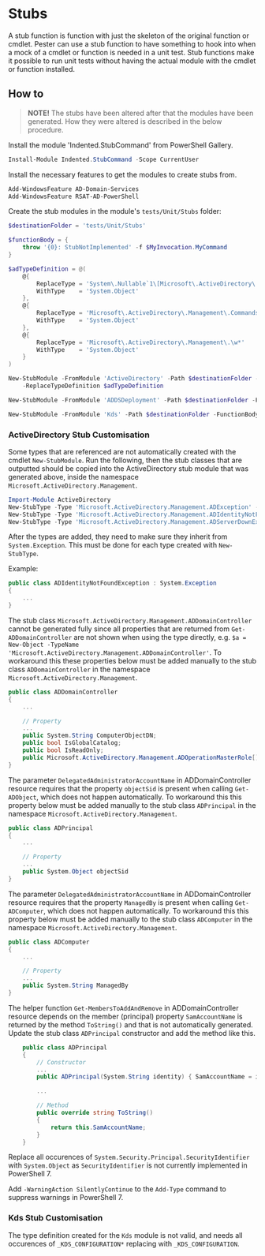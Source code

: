 # Stubs

A stub function is function with just the skeleton of the original function
or cmdlet. Pester can use a stub function to have something to hook into
when a mock of a cmdlet or function is needed in a unit test. Stub functions
make it possible to run unit tests without having the actual module with
the cmdlet or function installed.

## How to

>**NOTE!** The stubs have been altered after that the modules have been
>generated. How they were altered is described in the below procedure.

Install the module 'Indented.StubCommand' from PowerShell Gallery.

```powershell
Install-Module Indented.StubCommand -Scope CurrentUser
```

Install the necessary features to get the modules to create stubs from.

```powershell
Add-WindowsFeature AD-Domain-Services
Add-WindowsFeature RSAT-AD-PowerShell
```

Create the stub modules in the module's `tests/Unit/Stubs` folder:

```powershell
$destinationFolder = 'tests/Unit/Stubs'

$functionBody = {
    throw '{0}: StubNotImplemented' -f $MyInvocation.MyCommand
}

$adTypeDefinition = @(
    @{
        ReplaceType = 'System\.Nullable`1\[Microsoft\.ActiveDirectory\.Management\.\w*\]'
        WithType    = 'System.Object'
    },
    @{
        ReplaceType = 'Microsoft\.ActiveDirectory\.Management\.Commands\.\w*'
        WithType    = 'System.Object'
    },
    @{
        ReplaceType = 'Microsoft\.ActiveDirectory\.Management\.\w*'
        WithType    = 'System.Object'
    }
)

New-StubModule -FromModule 'ActiveDirectory' -Path $destinationFolder -FunctionBody $functionBody `
    -ReplaceTypeDefinition $adTypeDefinition

New-StubModule -FromModule 'ADDSDeployment' -Path $destinationFolder -FunctionBody $functionBody

New-StubModule -FromModule 'Kds' -Path $destinationFolder -FunctionBody $functionBody
```

### ActiveDirectory Stub Customisation

Some types that are referenced are not automatically created with
the cmdlet `New-StubModule`. Run the following, then the stub classes that
are outputted should be copied into the ActiveDirectory stub module that
was generated above, inside the namespace `Microsoft.ActiveDirectory.Management`.

```powershell
Import-Module ActiveDirectory
New-StubType -Type 'Microsoft.ActiveDirectory.Management.ADException' -ExcludeAddType
New-StubType -Type 'Microsoft.ActiveDirectory.Management.ADIdentityNotFoundException' -ExcludeAddType
New-StubType -Type 'Microsoft.ActiveDirectory.Management.ADServerDownException' -ExcludeAddType
```

After the types are added, they need to make sure they inherit from `System.Exception`.
This must be done for each type created with `New-StubType`.

Example:

```csharp
public class ADIdentityNotFoundException : System.Exception
{
    ...
}
```

The stub class `Microsoft.ActiveDirectory.Management.ADDomainController`
cannot be generated fully since all properties that are returned from
`Get-ADDomainController` are not shown when using the type directly, e.g.
`$a = New-Object -TypeName 'Microsoft.ActiveDirectory.Management.ADDomainController'`.
To workaround this these properties below must be added manually to the stub
class `ADDomainController` in the namespace `Microsoft.ActiveDirectory.Management`.

```csharp
public class ADDomainController
{
    ...

    // Property
    ...
    public System.String ComputerObjectDN;
    public bool IsGlobalCatalog;
    public bool IsReadOnly;
    public Microsoft.ActiveDirectory.Management.ADOperationMasterRole[] OperationMasterRoles;
}
```

The parameter `DelegatedAdministratorAccountName` in ADDomainController resource
requires that the property `objectSid` is present when calling `Get-ADObject`,
which does not happen automatically.
To workaround this this property below must be added manually to the stub
class `ADPrincipal` in the namespace `Microsoft.ActiveDirectory.Management`.

```csharp
public class ADPrincipal
{
    ...

    // Property
    ...
    public System.Object objectSid
}
```

The parameter `DelegatedAdministratorAccountName` in ADDomainController resource
requires that the property `ManagedBy` is present when calling `Get-ADComputer`,
which does not happen automatically.
To workaround this this property below must be added manually to the stub
class `ADComputer` in the namespace `Microsoft.ActiveDirectory.Management`.

```csharp
public class ADComputer
{
    ...

    // Property
    ...
    public System.String ManagedBy
}
```

The helper function `Get-MembersToAddAndRemove` in ADDomainController resource
depends on the member (principal) property `SamAccountName` is returned
by the method `ToString()` and that is not automatically generated.
Update the stub class `ADPrincipal` constructor and add the method like this.

```csharp
    public class ADPrincipal
    {
        // Constructor
        ...
        public ADPrincipal(System.String identity) { SamAccountName = identity; }

        ...

        // Method
        public override string ToString()
        {
            return this.SamAccountName;
        }
    }
```

Replace all occurences of `System.Security.Principal.SecurityIdentifier` with
`System.Object` as `SecurityIdentifier` is not currently implemented in
PowerShell 7.

Add `-WarningAction SilentlyContinue` to the `Add-Type` command to suppress
warnings in PowerShell 7.

### Kds Stub Customisation

The type definition created for the `Kds` module is not valid, and needs all
occurences of `_KDS_CONFIGURATION*` replacing with `_KDS_CONFIGURATION`.
